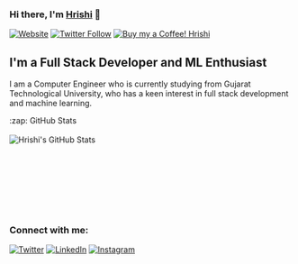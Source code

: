 ### Hi there, I'm [Hrishi][website] 👋

[![Website](https://img.shields.io/website?label=hrishi.tech&style=for-the-badge&url=https://hrishi.tech)](https://hrishi.tech)
[![Twitter Follow](https://img.shields.io/twitter/follow/hrishi_55?color=1DA1F2&logo=twitter&style=for-the-badge)](https://twitter.com/intent/follow?original_referer=https%3A%2F%2Fgithub.com%2Fhrishi_55&screen_name=hrishi_55)
[![Buy my a Coffee! Hrishi](https://img.shields.io/badge/$-support-ff69b4.svg?style=for-the-badge)](https://www.buymeacoffee.com/hriship)

## I'm a Full Stack Developer and ML Enthusiast

I am a Computer Engineer who is currently studying from Gujarat Technological University, who has a keen interest in full stack development and machine learning. 

<summary>:zap: GitHub Stats</summary>
<br />
<img align="left" alt="Hrishi's GitHub Stats" src="https://github-readme-stats.codestackr.vercel.app/api?username=hrishi1999&show_icons=true&hide_border=true&theme=radical" />

<br />
<br />
<br />
<br />
<br />
<br />
<br />
<br />

### Connect with me:
[![Twitter](https://img.shields.io/badge/Twitter-%2312100E.svg?&style=for-the-badge&logo=Twitter&logoColor=#1DA1F2)][twitter]
[![LinkedIn](https://img.shields.io/badge/LinkedIn-%2312100E.svg?&style=for-the-badge&logo=LinkedIn&logoColor=blue)][linkedin]
[![Instagram](https://img.shields.io/badge/Instagram-%2312100E.svg?&style=for-the-badge&logo=Instagram&logoColor=purple)][instagram]

<br />
<br />

[website]: https://hrishi.tech
[twitter]: https://twitter.com/hrishi_55
[instagram]: https://instagram.com/picleric
[linkedin]: https://www.linkedin.com/in/hrishi-patel-ba8476140/
